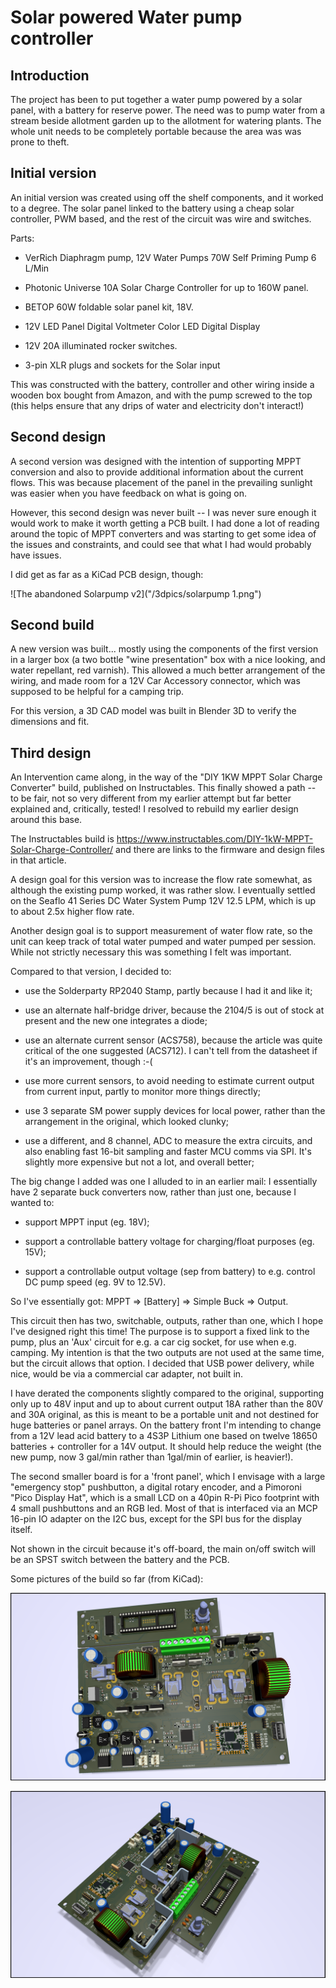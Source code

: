 Solar powered Water pump controller
===================================

## Introduction

The project has been to put together a water pump powered by a solar panel, with a battery
for reserve power. The need was to pump water from a stream beside allotment garden up to
the allotment for watering plants. The whole unit needs to be completely portable because
the area was was prone to theft.

## Initial version

An initial version was created using off the shelf components, and it worked to a degree.
The solar panel linked to the battery using a cheap solar controller, PWM based, and the
rest of the circuit was wire and switches.

Parts:

 - VerRich Diaphragm pump, 12V Water Pumps 70W Self Priming Pump 6 L/Min

 - Photonic Universe 10A Solar Charge Controller for up to 160W panel.

 - BETOP 60W foldable solar panel kit, 18V.

 - 12V LED Panel Digital Voltmeter Color LED Digital Display
 
 - 12V 20A illuminated rocker switches.

 - 3-pin XLR plugs and sockets for the Solar input


This was constructed with the battery, controller and other wiring inside a wooden box
bought from Amazon, and with the pump screwed to the top (this helps ensure that any
drips of water and electricity don't interact!)

## Second design

A second version was designed with the intention of supporting MPPT conversion and also
to provide additional information about the current flows. This was because placement of
the panel in the prevailing sunlight was easier when you have feedback on what is going
on.

However, this second design was never built -- I was never sure enough it would work to
make it worth getting a PCB built. I had done a lot of reading around the topic of MPPT
converters and was starting to get some idea of the issues and constraints, and could
see that what I had would probably have issues.

I did get as far as a KiCad PCB design, though:

![The abandoned Solarpump v2]("/3dpics/solarpump 1.png")

## Second build

A new version was built... mostly using the components of the first version in a larger
box (a two bottle "wine presentation" box with a nice looking, and water repellant, red
varnish). This allowed a much better arrangement of the wiring, and made room for a 12V
Car Accessory connector, which was supposed to be helpful for a camping trip.

For this version, a 3D CAD model was built in Blender 3D to verify the dimensions and
fit.


## Third design

An Intervention came along, in the way of the "DIY 1KW MPPT Solar Charge Converter"
build, published on Instructables. This finally showed a path -- to be fair, not
so very different from my earlier attempt but far better explained and, critically,
tested! I resolved to rebuild my earlier design around this base.

The Instructables build is https://www.instructables.com/DIY-1kW-MPPT-Solar-Charge-Controller/
and there are links to the firmware and design files in that article.

A design goal for this version was to increase the flow rate somewhat, as although the
existing pump worked, it was rather slow. I eventually settled on the Seaflo 41 Series
DC Water System Pump 12V 12.5 LPM, which is up to about 2.5x higher flow rate.

Another design goal is to support measurement of water flow rate, so the unit can
keep track of total water pumped and water pumped per session. While not strictly
necessary this was something I felt was important.

Compared to that version, I decided to:

  - use the Solderparty RP2040 Stamp, partly because I had it and like it;

  - use an alternate half-bridge driver, because the 2104/5 is out of stock at present
    and the new one integrates a diode;

  - use an alternate current sensor (ACS758), because the article was quite critical of
    the one suggested (ACS712). I can't tell from the datasheet if it's an improvement,
    though :-(

  - use more current sensors, to avoid needing to estimate current output from current
    input, partly to monitor more things directly;

  - use 3 separate SM power supply devices for local power, rather than the arrangement
    in the original, which looked clunky;

  - use a different, and 8 channel, ADC to measure the extra circuits, and also enabling
    fast 16-bit sampling and faster MCU comms via SPI. It's slightly more expensive but
    not a lot, and overall better;

The big change I added was one I alluded to in an earlier mail: I essentially have 2
separate buck converters now, rather than just one, because I wanted to:

  - support MPPT input (eg. 18V);

  - support a controllable battery voltage for charging/float purposes (eg. 15V);

  - support a controllable output voltage (sep from battery) to e.g. control DC pump
    speed (eg. 9V to 12.5V).

So I've essentially got:  MPPT => [Battery] => Simple Buck => Output.

This circuit then has two, switchable, outputs, rather than one, which I hope I've
designed right this time! The purpose is to support a fixed link to the pump, plus an
'Aux' circuit for e.g. a car cig socket, for use when e.g. camping. My intention is that
the two outputs are not used at the same time, but the circuit allows that option. I
decided that USB power delivery, while nice, would be via a commercial car adapter,
not built in.

I have derated the components slightly compared to the original, supporting only up
to 48V input and up to about current output 18A rather than the 80V and 30A original,
as this is meant to be a portable unit and not destined for huge batteries or panel
arrays. On the battery front I'm intending to change from a 12V lead acid battery to
a 4S3P Lithium one based on twelve 18650 batteries + controller for a 14V output. It
should help reduce the weight (the new pump, now 3 gal/min rather than 1gal/min of
earlier, is heavier!).

The second smaller board is for a 'front panel', which I envisage with a large
"emergency stop" pushbutton, a digital rotary encoder, and a Pimoroni "Pico Display
Hat", which is a small LCD on a 40pin R-Pi Pico footprint with 4 small pushbuttons and
an RGB led. Most of that is interfaced via an MCP 16-pin IO adapter on the I2C bus,
except for the SPI bus for the display itself.

Not shown in the circuit because it's off-board, the main on/off switch will be an
SPST switch between the battery and the PCB.

Some pictures of the build so far (from KiCad):

![PCB for Solarpump v3](/3dpics/solarpumpv3_5r.png)

![PCB for Solarpump v3](/3dpics/solarpumpv3_8r.png)

